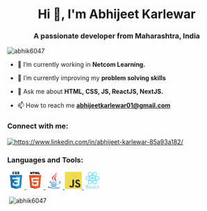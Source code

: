 <!--- [![MasterHead](https://cdn.wallpapersafari.com/41/78/NbV8s2.jpg)]-->

<h1 align="center">Hi 👋, I'm Abhijeet Karlewar</h1>
<h3 align="center">A passionate developer from Maharashtra, India</h3>

<p align="left"> <img src="https://komarev.com/ghpvc/?username=abhik6047&label=Profile%20views&color=0e75b6&style=flat" alt="abhik6047" /> </p>

- 🔭 I’m currently working in **Netcom Learning.**

- 🌱 I’m currently improving my **problem solving skills**

- 💬 Ask me about **HTML, CSS, JS, ReactJS, NextJS.**

- 📫 How to reach me **abhijeetkarlewar01@gmail.com**

<h3 align="left">Connect with me:</h3>
<p align="left">
<a href="https://www.linkedin.com/in/abhijeet-karlewar-85a93a182/" target="blank"><img align="center" src="https://raw.githubusercontent.com/rahuldkjain/github-profile-readme-generator/master/src/images/icons/Social/linked-in-alt.svg" alt="https://www.linkedin.com/in/abhijeet-karlewar-85a93a182/" height="30" width="40" /></a>
</p>

<h3 align="left">Languages and Tools:</h3>
<p align="left"> <a href="https://www.w3schools.com/css/" target="_blank" rel="noreferrer"> <img src="https://raw.githubusercontent.com/devicons/devicon/master/icons/css3/css3-original-wordmark.svg" alt="css3" width="40" height="40"/> </a> <a href="https://www.w3.org/html/" target="_blank" rel="noreferrer"> <img src="https://raw.githubusercontent.com/devicons/devicon/master/icons/html5/html5-original-wordmark.svg" alt="html5" width="40" height="40"/> </a> <a href="https://www.java.com" target="_blank" rel="noreferrer"> <img src="https://raw.githubusercontent.com/devicons/devicon/master/icons/java/java-original.svg" alt="java" width="40" height="40"/> </a> <a href="https://developer.mozilla.org/en-US/docs/Web/JavaScript" target="_blank" rel="noreferrer"> <img src="https://raw.githubusercontent.com/devicons/devicon/master/icons/javascript/javascript-original.svg" alt="javascript" width="40" height="40"/> </a> <a href="https://reactjs.org/" target="_blank" rel="noreferrer"> <img src="https://raw.githubusercontent.com/devicons/devicon/master/icons/react/react-original-wordmark.svg" alt="react" width="40" height="40"/> </a> </p>

<p>&nbsp;<img align="center" src="https://github-readme-stats.vercel.app/api?username=abhik6047&show_icons=true&locale=en" alt="abhik6047" /></p>
